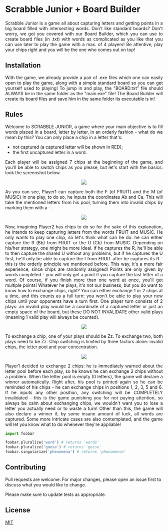 # Scrabble Junior + Board Builder

<p align="justify">
Scrabble Junior is a game all about capturing letters and getting points in a big board filled with intersecting words. Don't like standard boards? Don't worry, we got you covered with our Board Builder, which you can use to create board files (in .txt) with words as complicated as you like that you can use later to play the game with a max. of 4 players! Be attentive, play your chips right and you will be the one who comes out on top!
</p>

## Installation

<div style="text-align:justify">
With the game, we already provide a pair of .exe files which one can easily open to play the game, along with a simple standard board so you can get yourself used to playing! To jump in and play, the "BOARD.txt" file should ALWAYS be in the same folder as the "main.exe" file!
The Board Builder will create its board files and save him in the same folder its executable is in!
</div>

## Rules

<div style="text-align:justify">
Welcome to SCRABBLE JUNIOR, a game where your main objective is to fill words placed in a board, letter by letter, in an orderly fashion - what do we mean by this? You can only place a chip in a letter that's:<ul>
<li>not captured (a captured letter will be shown in RED);</li>
<li>the first uncaptured letter in a word.</li></ul>Each player will be assigned 7 chips at the beginning of the game, and you'll be able to switch chips as you please, but let's start with the basics: look the screenshot below.
</div>

<p align="center">
  <img src="https://user-images.githubusercontent.com/64466406/81388100-b1b22300-910f-11ea-8054-a6bd9cb36e6c.png">
</p>

<div style="text-align:justify">
As you can see, Player1 can capture both the F (of FRUIT) and the M (of MUSIC) in one play, to do so, he inputs the coordinates Ab and Ca. This will take the mentioned letters from his pool, turning them into invalid chips by marking them with a -.
</div>

<p align="center">
  <img src="https://user-images.githubusercontent.com/64466406/81388458-3ac95a00-9110-11ea-8aae-602e776dddd5.png">
</p>

<div style="text-align:justify">
Now, imagining Player2 has chips to do so for the sake of this explanation, he intends to keep capturing letters from the words FRUIT and MUSIC. He only wants to play one chip, so let's think what can he do: he can either capture the R (Bb) from FRUIT or the U (Cb) from MUSIC. Depending on his/her strategy, one might be more ideal. If he captures the R, he'll be able to then capture the shared U without any problems, but if he captures the U first, he'll only be able to capture the I from FRUIT after he captures its R - this is the orderly principle we mentioned before. This way, it's a more fair experience, since chips are randomly assigned!
Points are only given by words completed - you will only get a point if you capture the last letter of a word. Of course, if you finish more than one word at once, you'll get multiple points!
Whatever he plays, it's not our business, but you do want to know how to exchange chips, right? You can either exchange 1 or 2 chips at a time, and this counts as a full turn: you won't be able to play your new chips until your opponents have a turn first. One player turn consists of 2 plays: an invalid play would be a coordinate of a captured letter or just an empty space of the board, but these DO NOT INVALIDATE other valid plays (meaning 1 valid play will always be counted).
</div>

<p align="center">
  <img src="https://user-images.githubusercontent.com/64466406/81389602-035bad00-9112-11ea-8388-7560f0fc2a5a.png">
</p>

<div style="text-align:justify">
To exchange a chip, one of your plays should be Zz. To exchange two, both plays need to be Zz. Chip switching is limited by three factors alone: invalid chips, the letter pool and your concentration.
</div>

<p align="center">
  <img src="https://user-images.githubusercontent.com/64466406/81389700-27b78980-9112-11ea-9b06-62ae8b221a55.png">
</p>

<div style="text-align:justify">
Player1 decided to exchange 2 chips: he is immediately warned about the letter pool before each play, so he knows he can exchange 2 chips without a problem. When the letter pool is empty (0 letters), the game will declare a winner automatically. Right after, his pool is printed again so he can be reminded of his chips - he can exchange chips in positions 1, 2, 3, 5 and 6. If he inputs any other position, any switching will be COMPLETELY invalidated - this is the game punishing you for not paying attention, so always be calm about exchanging chips, we wouldn't want you to lose a letter you actually need or to waste a turn!
Other than this, the game will also declare a winner if, by some insane amount of luck, all words are captured.
Some more intricate cases are also contemplated, and the game will let you know what to do whenever they're appliable!
</div>

```python
import foobar

foobar.pluralize('word') # returns 'words'
foobar.pluralize('goose') # returns 'geese'
foobar.singularize('phenomena') # returns 'phenomenon'
```

## Contributing
Pull requests are welcome. For major changes, please open an issue first to discuss what you would like to change.

Please make sure to update tests as appropriate.

## License
[MIT](https://choosealicense.com/licenses/mit/)
</div>
